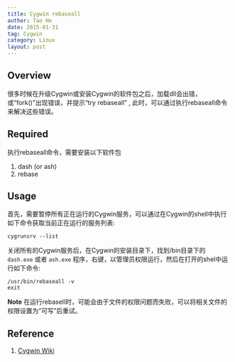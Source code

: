 ```yaml
---
title: Cygwin rebaseall
author: Tao He
date: 2015-01-31
tag: Cygwin
category: Linux
layout: post
---
```


Overview
--------

很多时候在升级Cygwin或安装Cygwin的软件包之后，加载dll会出错，或“fork()”出现错误，并提示“try rebaseall” , 此时，可以通过执行rebaseall命令来解决这些错误。

Required
--------

执行rebaseall命令，需要安装以下软件包

1. dash (or ash)
2. rebase

Usage
-----

<!--more-->

首先，需要暂停所有正在运行的Cygwin服务，可以通过在Cygwin的shell中执行如下命令获取当前正在运行的服务列表:

    cygrunsrv --list 

关闭所有的Cygwin服务后，在Cygwin的安装目录下，找到/bin目录下的 `dash.exe` 或者 `ash.exe` 程序，右键，以管理员权限运行，然后在打开的shel中运行如下命令:

    /usr/bin/rebaseall -v
    exit

**Note** 在运行rebasell时，可能会由于文件的权限问题而失败，可以将相关文件的权限设置为“可写”后重试。

Reference
---------

1. [Cygwin Wiki](http://cygwin.wikia.com/wiki/Rebaseall)

